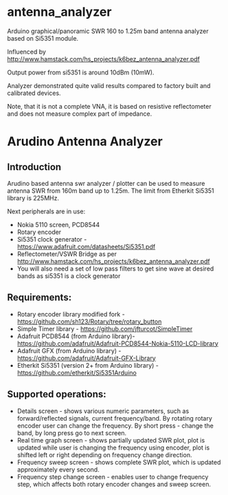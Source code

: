# antenna_analyzer
Arduino graphical/panoramic SWR 160 to 1.25m band antenna analyzer based on Si5351 module. 

Influenced by http://www.hamstack.com/hs_projects/k6bez_antenna_analyzer.pdf

Output power from si5351 is around 10dBm (10mW).

Analyzer demonstrated quite valid results compared to factory built and calibrated devices.

Note, that it is not a complete VNA, it is based on resistive reflectometer and does not measure
complex part of impedance.

Arudino Antenna Analyzer
========================

Introduction
------------
Arudino based antenna swr analyzer / plotter can be used to measure antenna
SWR from 160m band up to 1.25m. The limit from Etherkit Si5351 library is 225MHz.

Next peripherals are in use:

 * Nokia 5110 screen, PCD8544
 * Rotary encoder
 * Si5351 clock generator - https://www.adafruit.com/datasheets/Si5351.pdf
 * Reflectometer/VSWR Bridge as per http://www.hamstack.com/hs_projects/k6bez_antenna_analyzer.pdf
 * You will also need a set of low pass filters to get sine wave at desired bands as si5351 is a clock generator

Requirements:
-------------
 * Rotary encoder library modified fork - https://github.com/sh123/Rotary/tree/rotary_button
 * Simple Timer library - https://github.com/jfturcot/SimpleTimer
 * Adafruit PCD8544 (from Arduino library)- https://github.com/adafruit/Adafruit-PCD8544-Nokia-5110-LCD-library
 * Adafruit GFX (from Arduino library) - https://github.com/adafruit/Adafruit-GFX-Library
 * Etherkit Si5351 (version 2+ from Arduino library) - https://github.com/etherkit/Si5351Arduino

Supported operations:
---------------------
 * Details screen - shows various numeric parameters, such as forward/reflected signals, current frequency/band. By rotating rotary encoder user can change the frequency. By short press - change the band, by long press go to next screen.
 * Real time graph screen - shows partially updated SWR plot, plot is updated while user is changing the frequency using encoder, plot is shifted left or right depending on frequency change direction.
 * Frequency sweep screen - shows complete SWR plot, which is updated approximately every second.
 * Frequency step change screen - enables user to change frequency step, which affects both rotary encoder changes and sweep screen.
